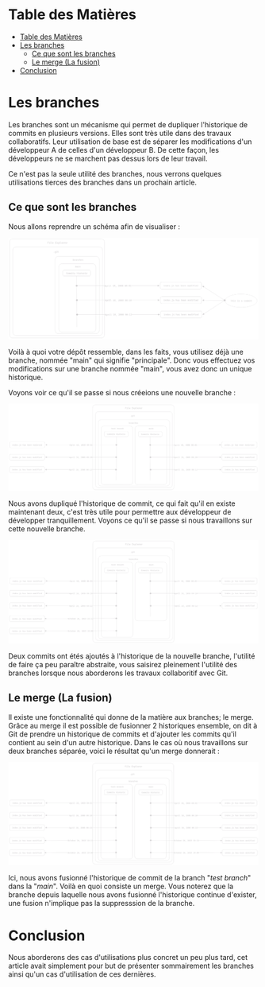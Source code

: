 # Table des Matières

- [Table des Matières](#table-des-matières)
- [Les branches](#les-branches)
  - [Ce que sont les branches](#ce-que-sont-les-branches)
  - [Le merge (La fusion)](#le-merge-la-fusion)
- [Conclusion](#conclusion)

# Les branches

Les branches sont un mécanisme qui permet de dupliquer l'historique de commits en plusieurs versions. Elles sont très utile dans des travaux collaboratifs. Leur utilisation de base est de séparer les modifications d'un développeur A de celles d'un développeur B. De cette façon, les développeurs ne se marchent pas dessus lors de leur travail.

Ce n'est pas la seule utilité des branches, nous verrons quelques utilisations tierces des branches dans un prochain article.

## Ce que sont les branches

Nous allons reprendre un schéma afin de visualiser :

![one branch](../assets/one-branch-repo.png)

Voilà à quoi votre dépôt ressemble, dans les faits, vous utilisez déjà une branche, nommée "main" qui signifie "principale". Donc vous effectuez vos modifications sur une branche nommée "main", vous avez donc un unique historique.

Voyons voir ce qu'il se passe si nous créeions une nouvelle branche :

![two branches](../assets/two-branch-repo.png)

Nous avons dupliqué l'historique de commit, ce qui fait qu'il en existe maintenant deux, c'est très utile pour permettre aux développeur de développer tranquillement. Voyons ce qu'il se passe si nous travaillons sur cette nouvelle branche.

![](../assets/new-commits.png)

Deux commits ont étés ajoutés à l'historique de la nouvelle branche, l'utilité de faire ça peu paraître abstraite, vous saisirez pleinement l'utilité des branches lorsque nous aborderons les travaux collaboritif avec Git.

## Le merge (La fusion)

Il existe une fonctionnalité qui donne de la matière aux branches; le merge. Grâce au merge il est possible de fusionner 2 historiques ensemble, on dit à Git de prendre un historique de commits et d'ajouter les commits qu'il contient au sein d'un autre historique. Dans le cas où nous travaillons sur deux branches séparée, voici le résultat qu'un merge donnerait : 

![](../assets/merge.png)

Ici, nous avons fusionné l'historique de commit de la branch "*test branch*" dans la "*main*". Voilà en quoi consiste un merge. Vous noterez que la branche depuis laquelle nous avons fusionné l'historique continue d'exister, une fusion n'implique pas la suppresssion de la branche.

# Conclusion

Nous aborderons des cas d'utilisations plus concret un peu plus tard, cet article avait simplement pour but de présenter sommairement les branches ainsi qu'un cas d'utilisation de ces dernières.